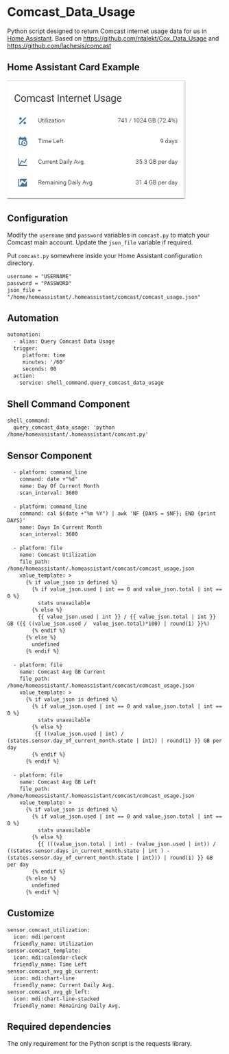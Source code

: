 # Comcast_Data_Usage
Python script designed to return Comcast internet usage data for us in [Home Assistant](https://www.home-assistant.io).  Based on https://github.com/ntalekt/Cox_Data_Usage and https://github.com/lachesis/comcast

## Home Assistant Card Example

![Alt text](/img/Card.PNG?raw=true)

## Configuration

Modify the `username` and `password` variables in `comcast.py` to match your Comcast main account. Update the `json_file` variable if required.

Put `comcast.py` somewhere inside your Home Assistant configuration directory.

```
username = "USERNAME"
password = "PASSWORD"
json_file = "/home/homeassistant/.homeassistant/comcast/comcast_usage.json"
```

## Automation

```
automation:
  - alias: Query Comcast Data Usage
  trigger:
     platform: time
     minutes: '/60'
     seconds: 00
  action: 
    service: shell_command.query_comcast_data_usage
```

## Shell Command Component

```
shell_command:
  query_comcast_data_usage: 'python /home/homeassistant/.homeassistant/comcast.py'
```

## Sensor Component

```
  - platform: command_line
    command: date +"%d"
    name: Day Of Current Month
    scan_interval: 3600

  - platform: command_line
    command: cal $(date +"%m %Y") | awk 'NF {DAYS = $NF}; END {print DAYS}'
    name: Days In Current Month
    scan_interval: 3600
    
  - platform: file
    name: Comcast Utilization
    file_path: /home/homeassistant/.homeassistant/comcast/comcast_usage.json
    value_template: >
      {% if value_json is defined %}
        {% if value_json.used | int == 0 and value_json.total | int == 0 %}
          stats unavailable
        {% else %}
          {{ value_json.used | int }} / {{ value_json.total | int }} GB ({{ ((value_json.used /  value_json.total)*100) | round(1) }}%) 
        {% endif %}
      {% else %}
        undefined
      {% endif %}

  - platform: file
    name: Comcast Avg GB Current
    file_path: /home/homeassistant/.homeassistant/comcast/comcast_usage.json
    value_template: >
      {% if value_json is defined %}
        {% if value_json.used | int == 0 and value_json.total | int == 0 %}
          stats unavailable
        {% else %}
         {{ ((value_json.used | int) / (states.sensor.day_of_current_month.state | int)) | round(1) }} GB per day
        {% endif %}
      {% endif %}

  - platform: file
    name: Comcast Avg GB Left
    file_path: /home/homeassistant/.homeassistant/comcast/comcast_usage.json
    value_template: >
      {% if value_json is defined %}
        {% if value_json.used | int == 0 and value_json.total | int == 0 %}
          stats unavailable
        {% else %}
          {{ (((value_json.total | int) - (value_json.used | int)) / ((states.sensor.days_in_current_month.state | int ) - (states.sensor.day_of_current_month.state | int))) | round(1) }} GB per day
        {% endif %}
      {% else %}
        undefined
      {% endif %}

```

## Customize
```
sensor.comcast_utilization:
  icon: mdi:percent
  friendly_name: Utilization
sensor.comcast_template:
  icon: mdi:calendar-clock
  friendly_name: Time Left
sensor.comcast_avg_gb_current:
  icon: mdi:chart-line
  friendly_name: Current Daily Avg.
sensor.comcast_avg_gb_left:
  icon: mdi:chart-line-stacked
  friendly_name: Remaining Daily Avg.
```
## Required dependencies
The only requirement for the Python script is the requests library.
